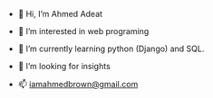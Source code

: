 - 👋 Hi, I’m Ahmed Adeat
- 👀 I’m interested in web programing
- 🌱 I’m currently learning python (Django) and SQL.
- 💞️ I’m looking for insights

- 📫 iamahmedbrown@gmail.com




